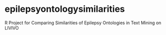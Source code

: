 # epilepsyontologysimilarities
R Project for Comparing Similarities of Epilepsy Ontologies in Text Mining on LIVIVO
